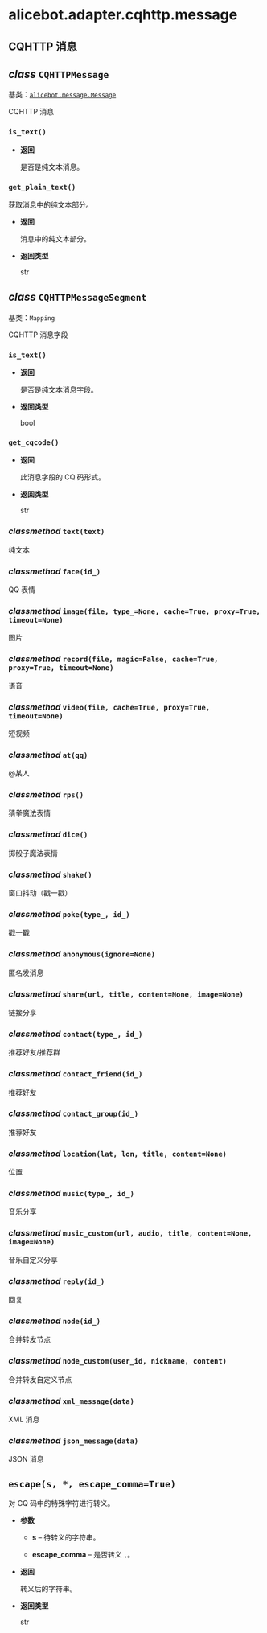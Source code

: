 # alicebot.adapter.cqhttp.message

## CQHTTP 消息


## _class_ `CQHTTPMessage`

基类：[`alicebot.message.Message`](../../message.md#alicebot.message.Message)

CQHTTP 消息


### `is_text()`


* **返回**

    是否是纯文本消息。



### `get_plain_text()`

获取消息中的纯文本部分。


* **返回**

    消息中的纯文本部分。



* **返回类型**

    str



## _class_ `CQHTTPMessageSegment`

基类：`Mapping`

CQHTTP 消息字段


### `is_text()`


* **返回**

    是否是纯文本消息字段。



* **返回类型**

    bool



### `get_cqcode()`


* **返回**

    此消息字段的 CQ 码形式。



* **返回类型**

    str



### _classmethod_ `text(text)`

纯文本


### _classmethod_ `face(id_)`

QQ 表情


### _classmethod_ `image(file, type_=None, cache=True, proxy=True, timeout=None)`

图片


### _classmethod_ `record(file, magic=False, cache=True, proxy=True, timeout=None)`

语音


### _classmethod_ `video(file, cache=True, proxy=True, timeout=None)`

短视频


### _classmethod_ `at(qq)`

@某人


### _classmethod_ `rps()`

猜拳魔法表情


### _classmethod_ `dice()`

掷骰子魔法表情


### _classmethod_ `shake()`

窗口抖动（戳一戳）


### _classmethod_ `poke(type_, id_)`

戳一戳


### _classmethod_ `anonymous(ignore=None)`

匿名发消息


### _classmethod_ `share(url, title, content=None, image=None)`

链接分享


### _classmethod_ `contact(type_, id_)`

推荐好友/推荐群


### _classmethod_ `contact_friend(id_)`

推荐好友


### _classmethod_ `contact_group(id_)`

推荐好友


### _classmethod_ `location(lat, lon, title, content=None)`

位置


### _classmethod_ `music(type_, id_)`

音乐分享


### _classmethod_ `music_custom(url, audio, title, content=None, image=None)`

音乐自定义分享


### _classmethod_ `reply(id_)`

回复


### _classmethod_ `node(id_)`

合并转发节点


### _classmethod_ `node_custom(user_id, nickname, content)`

合并转发自定义节点


### _classmethod_ `xml_message(data)`

XML 消息


### _classmethod_ `json_message(data)`

JSON 消息


## `escape(s, *, escape_comma=True)`

对 CQ 码中的特殊字符进行转义。


* **参数**

    
    * **s** – 待转义的字符串。


    * **escape_comma** – 是否转义 `,`。



* **返回**

    转义后的字符串。



* **返回类型**

    str
